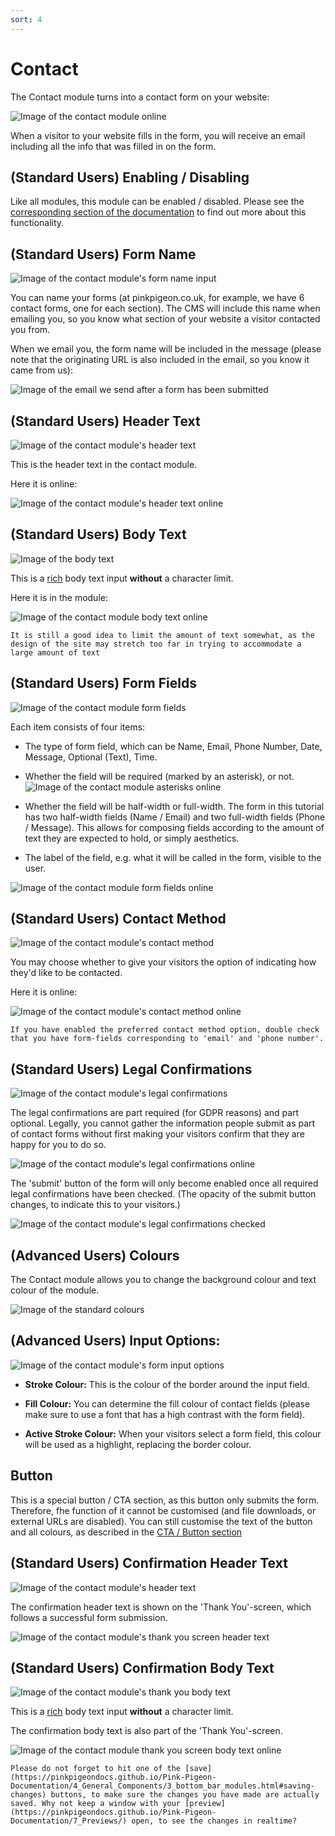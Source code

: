 ```yaml
---
sort: 4
---
```


# Contact

The Contact module turns into a contact form on your website:

![Image of the contact module online](https://raw.githubusercontent.com/pinkpigeondocs/Pink-Pigeon-Documentation/master/docs/6_Modules/images/4_contact_online.png)

When a visitor to your website fills in the form, you will receive an email including all the info that was filled in on the form.

## (Standard Users) Enabling / Disabling

Like all modules, this module can be enabled / disabled. Please see the [corresponding section of the documentation][endis] to find out more about this functionality.

[endis]: https://pinkpigeondocs.github.io/Pink-Pigeon-Documentation/4_General_Components/4_enabling_disabling_modules.html

## (Standard Users) Form Name

![Image of the contact module's form name input](https://raw.githubusercontent.com/pinkpigeondocs/Pink-Pigeon-Documentation/master/docs/6_Modules/images/4_contact_form_name.png)

You can name your forms (at pinkpigeon.co.uk, for example, we have 6 contact forms, one for each section). The CMS will include this name when emailing you, so you know what section of your website a visitor contacted you from.

When we email you, the form name will be included in the message (please note that the originating URL is also included in the email, so you know it came from us):

![Image of the email we send after a form has been submitted](https://raw.githubusercontent.com/pinkpigeondocs/Pink-Pigeon-Documentation/master/docs/6_Modules/images/4_contact_email.png)

## (Standard Users) Header Text

![Image of the contact module's header text](https://raw.githubusercontent.com/pinkpigeondocs/Pink-Pigeon-Documentation/master/docs/common_elements_images/header_text.png)

This is the header text in the contact module.

Here it is online:

![Image of the contact module's header text online](https://raw.githubusercontent.com/pinkpigeondocs/Pink-Pigeon-Documentation/master/docs/6_Modules/images/4_contact_header_text_online.png)


## (Standard Users) Body Text

![Image of the body text](https://raw.githubusercontent.com/pinkpigeondocs/Pink-Pigeon-Documentation/master/docs/common_elements_images/body_text.png)

This is a [rich](https://pinkpigeondocs.github.io/Pink-Pigeon-Documentation/4_General_Components/6_rich_text_editing.html) body text input **without** a character limit.

Here it is in the module:

![Image of the contact module body text online](https://raw.githubusercontent.com/pinkpigeondocs/Pink-Pigeon-Documentation/master/docs/6_Modules/images/4_contact_body_text_online.png)


```tip
It is still a good idea to limit the amount of text somewhat, as the design of the site may stretch too far in trying to accommodate a large amount of text
```

## (Standard Users) Form Fields

![Image of the contact module form fields](https://raw.githubusercontent.com/pinkpigeondocs/Pink-Pigeon-Documentation/master/docs/6_Modules/images/4_contact_form_fields.png)

Each item consists of four items:

- The type of form field, which can be Name, Email, Phone Number, Date, Message, Optional (Text), Time.
- Whether the field will be required (marked by an asterisk), or not. ![Image of the contact module asterisks online](https://raw.githubusercontent.com/pinkpigeondocs/Pink-Pigeon-Documentation/master/docs/6_Modules/images/4_contact_asterisks_online.png)


- Whether the field will be half-width or full-width. The form in this tutorial has two half-width fields (Name / Email) and two full-width fields (Phone / Message). This allows for composing fields according to the amount of text they are expected to hold, or simply aesthetics.
- The label of the field, e.g. what it will be called in the form, visible to the user.

![Image of the contact module form fields online](https://raw.githubusercontent.com/pinkpigeondocs/Pink-Pigeon-Documentation/master/docs/6_Modules/images/4_contact_fields_highlighted.png)


## (Standard Users) Contact Method

![Image of the contact module's contact method](https://raw.githubusercontent.com/pinkpigeondocs/Pink-Pigeon-Documentation/master/docs/6_Modules/images/4_contact_method.png)

You may choose whether to give your visitors the option of indicating how they'd like to be contacted.

Here it is online:

![Image of the contact module's contact method online](https://raw.githubusercontent.com/pinkpigeondocs/Pink-Pigeon-Documentation/master/docs/6_Modules/images/4_contact_preferred_method_online.png)

```tip
If you have enabled the preferred contact method option, double check that you have form-fields corresponding to 'email' and 'phone number'.
```

## (Standard Users) Legal Confirmations

![Image of the contact module's legal confirmations](https://raw.githubusercontent.com/pinkpigeondocs/Pink-Pigeon-Documentation/master/docs/6_Modules/images/4_contact_legal_confirmations.png)

The legal confirmations are part required (for GDPR reasons) and part optional. Legally, you cannot gather the information people submit as part of contact forms without first making your visitors confirm that they are happy for you to do so.

![Image of the contact module's legal confirmations online](https://raw.githubusercontent.com/pinkpigeondocs/Pink-Pigeon-Documentation/master/docs/6_Modules/images/4_contact_legal_confirmations_online.png)

The 'submit' button of the form will only become enabled once all required legal confirmations have been checked. (The opacity of the submit button changes, to indicate this to your visitors.)

![Image of the contact module's legal confirmations checked](https://raw.githubusercontent.com/pinkpigeondocs/Pink-Pigeon-Documentation/master/docs/6_Modules/images/4_contact_legal_confirmations_checked_online.png)

## (Advanced Users) Colours

The Contact module allows you to change the background colour and text colour of the module.

![Image of the standard colours](https://raw.githubusercontent.com/pinkpigeondocs/Pink-Pigeon-Documentation/master/docs/common_elements_images/standard_colours.png)

## (Advanced Users) Input Options:

![Image of the contact module's form input options](https://raw.githubusercontent.com/pinkpigeondocs/Pink-Pigeon-Documentation/master/docs/6_Modules/images/4_contact_form_input_options.png)

- **Stroke Colour:** This is the colour of the border around the input field.

- **Fill Colour:** You can determine the fill colour of contact fields (please make sure to use a font that has a high contrast with the form field).

- **Active Stroke Colour:** When your visitors select a form field, this colour will be used as a highlight, replacing the border colour.

## Button

This is a special button / CTA section, as this button only submits the form. Therefore, fhe function of it cannot be customised (and file downloads, or external URLs are disabled). You can still customise the text of the button and all colours, as described in the [CTA / Button section](https://pinkpigeondocs.github.io/Pink-Pigeon-Documentation/4_General_Components/5_CTA_button.html)

## (Standard Users) Confirmation Header Text

![Image of the contact module's header text](https://raw.githubusercontent.com/pinkpigeondocs/Pink-Pigeon-Documentation/master/docs/common_elements_images/header_text.png)

The confirmation header text is shown on the 'Thank You'-screen, which follows a successful form submission.

![Image of the contact module's thank you screen header text](https://raw.githubusercontent.com/pinkpigeondocs/Pink-Pigeon-Documentation/master/docs/6_Modules/images/4_contact_form_thankyou_header.png)

## (Standard Users) Confirmation Body Text

![Image of the contact module's thank you body text](https://raw.githubusercontent.com/pinkpigeondocs/Pink-Pigeon-Documentation/master/docs/6_Modules/images/4_contact_body.png)

This is a [rich](https://pinkpigeondocs.github.io/Pink-Pigeon-Documentation/4_General_Components/6_rich_text_editing.html) body text input **without** a character limit.

The confirmation body text is also part of the 'Thank You'-screen.

![Image of the contact module thank you screen body text online](https://raw.githubusercontent.com/pinkpigeondocs/Pink-Pigeon-Documentation/master/docs/6_Modules/images/4_contact_form_thankyou_body.png)



```tip
Please do not forget to hit one of the [save](https://pinkpigeondocs.github.io/Pink-Pigeon-Documentation/4_General_Components/3_bottom_bar_modules.html#saving-changes) buttons, to make sure the changes you have made are actually saved. Why not keep a window with your [preview](https://pinkpigeondocs.github.io/Pink-Pigeon-Documentation/7_Previews/) open, to see the changes in realtime?
```